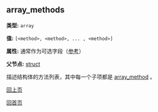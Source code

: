 array_methods
----------

**类型:** `array`

**值:** `[<method>, <method>, ... , <method>]`

**属性:** 通常作为可选字段（[参考](../jsoncgen.md)）

**父节点:** [struct](struct.md)

描述结构体的方法列表，其中每一个子项都是 [array_method](array_method.md) 。

[回上页](../jsoncgen.md)

[回首页](../../index.md)